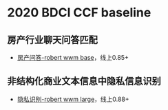 # 2020 BDCI CCF baseline

## 房产行业聊天问答匹配
- [房产问答-robert wwm base](https://github.com/nsytsqdtn/competition_baseline/blob/main/2020%20BDCI%20CCF/%E6%88%BF%E4%BA%A7%E9%97%AE%E7%AD%94-robert%20wwm%20base.ipynb)，线上0.85+

## 非结构化商业文本信息中隐私信息识别
- [隐私识别-robert wwm large](https://github.com/nsytsqdtn/competition_baseline/blob/main/2020%20BDCI%20CCF/%E9%9A%90%E7%A7%81%E8%AF%86%E5%88%AB-roberta%20wwm%20large.ipynb)，线上0.88+

